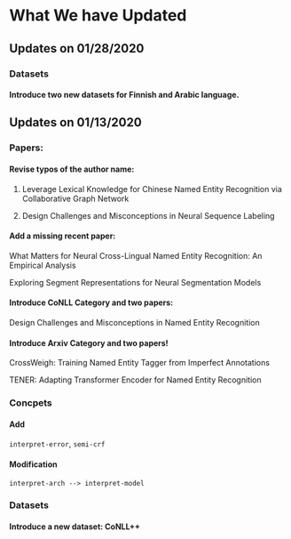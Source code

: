 # What We have Updated


## Updates on 01/28/2020

### Datasets
#### Introduce two new datasets for Finnish and Arabic language.

## Updates on 01/13/2020

### Papers:

#### Revise typos of the author name:
1) Leverage Lexical Knowledge for Chinese Named Entity Recognition via Collaborative Graph Network

2) Design Challenges and Misconceptions in Neural Sequence Labeling

#### Add a missing recent paper:
What Matters for Neural Cross-Lingual Named Entity Recognition: An Empirical Analysis

Exploring Segment Representations for Neural Segmentation Models

#### Introduce CoNLL Category and two papers:
Design Challenges and Misconceptions in Named Entity Recognition

#### Introduce Arxiv Category and two papers!
CrossWeigh: Training Named Entity Tagger from Imperfect Annotations

TENER: Adapting Transformer Encoder for Named Entity Recognition


### Concpets
#### Add
``interpret-error``, ``semi-crf``
#### Modification
``interpret-arch --> interpret-model``

### Datasets
#### Introduce a new dataset: CoNLL++